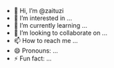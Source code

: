 - 👋 Hi, I’m @zaituzi
- 👀 I’m interested in ...
- 🌱 I’m currently learning ...
- 💞️ I’m looking to collaborate on ...
- 📫 How to reach me ...
- 😄 Pronouns: ...
- ⚡ Fun fact: ...

<!---
zaituzi/zaituzi is a ✨ special ✨ repository because its `README.md` (this file) appears on your GitHub profile.
You can click the Preview link to take a look at your changes.
--->
